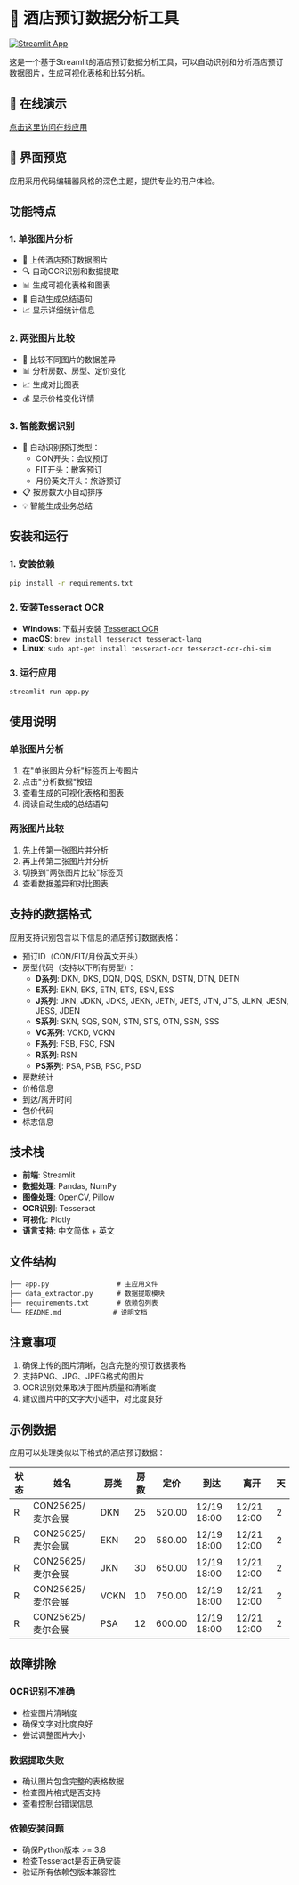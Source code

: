# 🏨 酒店预订数据分析工具

[![Streamlit App](https://static.streamlit.io/badges/streamlit_badge_black_white.svg)](https://your-app-name.streamlit.app)

这是一个基于Streamlit的酒店预订数据分析工具，可以自动识别和分析酒店预订数据图片，生成可视化表格和比较分析。

## 🚀 在线演示

[点击这里访问在线应用](https://your-app-name.streamlit.app)

## 📸 界面预览

应用采用代码编辑器风格的深色主题，提供专业的用户体验。

## 功能特点

### 1. 单张图片分析
- 📸 上传酒店预订数据图片
- 🔍 自动OCR识别和数据提取
- 📊 生成可视化表格和图表
- 📝 自动生成总结语句
- 📈 显示详细统计信息

### 2. 两张图片比较
- 🔄 比较不同图片的数据差异
- 📊 分析房数、房型、定价变化
- 📈 生成对比图表
- 💰 显示价格变化详情

### 3. 智能数据识别
- 🏢 自动识别预订类型：
  - CON开头：会议预订
  - FIT开头：散客预订
  - 月份英文开头：旅游预订
- 📋 按房数大小自动排序
- 💡 智能生成业务总结

## 安装和运行

### 1. 安装依赖
```bash
pip install -r requirements.txt
```

### 2. 安装Tesseract OCR
- **Windows**: 下载并安装 [Tesseract OCR](https://github.com/UB-Mannheim/tesseract/wiki)
- **macOS**: `brew install tesseract tesseract-lang`
- **Linux**: `sudo apt-get install tesseract-ocr tesseract-ocr-chi-sim`

### 3. 运行应用
```bash
streamlit run app.py
```

## 使用说明

### 单张图片分析
1. 在"单张图片分析"标签页上传图片
2. 点击"分析数据"按钮
3. 查看生成的可视化表格和图表
4. 阅读自动生成的总结语句

### 两张图片比较
1. 先上传第一张图片并分析
2. 再上传第二张图片并分析
3. 切换到"两张图片比较"标签页
4. 查看数据差异和对比图表

## 支持的数据格式

应用支持识别包含以下信息的酒店预订数据表格：
- 预订ID（CON/FIT/月份英文开头）
- 房型代码（支持以下所有房型）：
  - **D系列**: DKN, DKS, DQN, DQS, DSKN, DSTN, DTN, DETN
  - **E系列**: EKN, EKS, ETN, ETS, ESN, ESS
  - **J系列**: JKN, JDKN, JDKS, JEKN, JETN, JETS, JTN, JTS, JLKN, JESN, JESS, JDEN
  - **S系列**: SKN, SQS, SQN, STN, STS, OTN, SSN, SSS
  - **VC系列**: VCKD, VCKN
  - **F系列**: FSB, FSC, FSN
  - **R系列**: RSN
  - **PS系列**: PSA, PSB, PSC, PSD
- 房数统计
- 价格信息
- 到达/离开时间
- 包价代码
- 标志信息

## 技术栈

- **前端**: Streamlit
- **数据处理**: Pandas, NumPy
- **图像处理**: OpenCV, Pillow
- **OCR识别**: Tesseract
- **可视化**: Plotly
- **语言支持**: 中文简体 + 英文

## 文件结构

```
├── app.py                 # 主应用文件
├── data_extractor.py      # 数据提取模块
├── requirements.txt       # 依赖包列表
└── README.md             # 说明文档
```

## 注意事项

1. 确保上传的图片清晰，包含完整的预订数据表格
2. 支持PNG、JPG、JPEG格式的图片
3. OCR识别效果取决于图片质量和清晰度
4. 建议图片中的文字大小适中，对比度良好

## 示例数据

应用可以处理类似以下格式的酒店预订数据：

| 状态 | 姓名 | 房类 | 房数 | 定价 | 到达 | 离开 | 天 |
|------|------|------|------|------|------|------|-----|
| R | CON25625/麦尔会展 | DKN | 25 | 520.00 | 12/19 18:00 | 12/21 12:00 | 2 |
| R | CON25625/麦尔会展 | EKN | 20 | 580.00 | 12/19 18:00 | 12/21 12:00 | 2 |
| R | CON25625/麦尔会展 | JKN | 30 | 650.00 | 12/19 18:00 | 12/21 12:00 | 2 |
| R | CON25625/麦尔会展 | VCKN | 10 | 750.00 | 12/19 18:00 | 12/21 12:00 | 2 |
| R | CON25625/麦尔会展 | PSA | 12 | 600.00 | 12/19 18:00 | 12/21 12:00 | 2 |

## 故障排除

### OCR识别不准确
- 检查图片清晰度
- 确保文字对比度良好
- 尝试调整图片大小

### 数据提取失败
- 确认图片包含完整的表格数据
- 检查图片格式是否支持
- 查看控制台错误信息

### 依赖安装问题
- 确保Python版本 >= 3.8
- 检查Tesseract是否正确安装
- 验证所有依赖包版本兼容性
